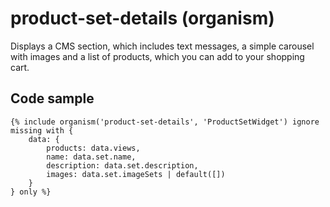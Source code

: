 # product-set-details (organism)

Displays a CMS section, which includes text messages, a simple carousel with images and a list of products, which you can add to your shopping cart.

## Code sample

```
{% include organism('product-set-details', 'ProductSetWidget') ignore missing with {
    data: {
        products: data.views,
        name: data.set.name,
        description: data.set.description,
        images: data.set.imageSets | default([])
    }
} only %}
```
